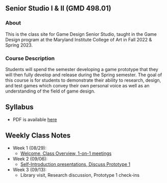 ## Senior Studio I & II (GMD 498.01)

### About
This is the class site for Game Design Senior Studio, taught in the Game Design program at the Maryland Institute College of Art in Fall 2022 & Spring 2023.

### Course Description
Students will spend the semester developing a game prototype that they will then fully develop and release during the Spring semester. The goal of this course is for students to demonstrate their ability to research, design, and test games which convey their own personal voice as well as an understanding of the field of game design.


## Syllabus
- PDF is available [here](https://docs.google.com/document/d/1Kbk7FH3_x0SqIGCmn7EqubIOWVn83O7voqDWuWkBntM/edit?usp=sharing)

## Weekly Class Notes
- Week 1 (08/29):
  - [Welcome, Class Overview, 1-on-1 meetings](week1.md)
- Week 2 (09/06):
  - [Self-Introduction presentations, Discuss Prototype 1](week2.md)
- Week 3 (09/13):
  - Library visit, Research discussion, Prototype 1 check-ins